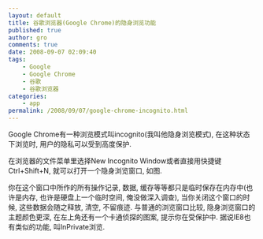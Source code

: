 ```yaml
---
layout: default
title: 谷歌浏览器(Google Chrome)的隐身浏览功能
published: true
author: gro
comments: true
date: 2008-09-07 02:09:40
tags:
    - Google
    - Google Chrome
    - 谷歌
    - 谷歌浏览器
categories:
    - app
permalink: /2008/09/07/google-chrome-incognito.html
---
```

Google Chrome有一种浏览模式叫incognito(我叫他隐身浏览模式), 在这种状态下浏览时, 用户的隐私可以受到高度保护.

在浏览器的文件菜单里选择New Incognito Window或者直接用快捷键Ctrl+Shift+N, 就可以打开一个隐身浏览窗口, 如图.



你在这个窗口中所作的所有操作记录, 数据, 缓存等等都只是临时保存在内存中(也许是内存, 也许是硬盘上一个临时空间, 俺没做深入调查), 当你关闭这个窗口的时候, 这些数据会随之释放, 清空, 不留痕迹. 与普通的浏览窗口比较, 隐身浏览窗口的主题颜色更深, 在左上角还有一个卡通侦探的图案, 提示你在受保护中. 据说IE8也有类似的功能, 叫InPrivate浏览.

 